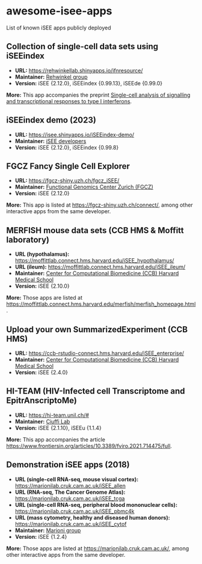 # awesome-isee-apps

List of known iSEE apps publicly deployed

## Collection of single-cell data sets using iSEEindex

- **URL:** <https://rehwinkellab.shinyapps.io/ifnresource/>
- **Maintainer:** [Rehwinkel group](https://www.imm.ox.ac.uk/research/research-groups/rehwinkel-group-nucleic-acid-sensing)
- **Version:** iSEE {2.12.0}, iSEEindex {0.99.13}, iSEEde {0.99.0}

**More:** This app accompanies the preprint [Single-cell analysis of signalling and transcriptional responses to type I interferons](https://www.biorxiv.org/content/10.1101/2023.07.03.547491v1).

## iSEEindex demo (2023)

- **URL:** <https://isee.shinyapps.io/iSEEindex-demo/>
- **Maintainer:** [iSEE developers](https://github.com/iSEE)
- **Version:** iSEE {2.12.0}, iSEEindex {0.99.8}

## FGCZ Fancy Single Cell Explorer

- **URL:** <https://fgcz-shiny.uzh.ch/fgcz_iSEE/>
- **Maintainer:** [Functional Genomics Center Zurich (FGCZ)](https://fgcz.ch/)
- **Version:** iSEE {2.12.0}

**More:** This app is listed at <https://fgcz-shiny.uzh.ch/connect/>, among other interactive apps from the same developer.

## MERFISH mouse data sets (CCB HMS & Moffitt laboratory)

- **URL (hypothalamus):** <https://moffittlab.connect.hms.harvard.edu/iSEE_hypothalamus/>
- **URL (ileum):** <https://moffittlab.connect.hms.harvard.edu/iSEE_ileum/>
- **Maintainer:** [Center for Computational Biomedicine (CCB) Harvard Medical School](https://computationalbiomed.hms.harvard.edu/)
- **Version:** iSEE {2.10.0}

**More:** Those apps are listed at <https://moffittlab.connect.hms.harvard.edu/merfish/merfish_homepage.html>.

## Upload your own SummarizedExperiment (CCB HMS)

- **URL:** <https://ccb-rstudio-connect.hms.harvard.edu/iSEE_enterprise/>
- **Maintainer:** [Center for Computational Biomedicine (CCB) Harvard Medical School](https://computationalbiomed.hms.harvard.edu/)
- **Version:** iSEE {2.4.0}

## HI-TEAM (HIV-Infected cell Transcriptome and EpitrAnscriptoMe)

- **URL:** <https://hi-team.unil.ch/#>
- **Maintainer:** [Ciuffi Lab](https://www.chuv.ch/en/microbiologie/imu-home/research/research-groups/angela-ciuffi)
- **Version:** iSEE {2.1.10}, iSEEu {1.1.4}

**More:** This app accompanies the article <https://www.frontiersin.org/articles/10.3389/fviro.2021.714475/full>.

## Demonstration iSEE apps (2018)

- **URL (single-cell RNA-seq, mouse visual cortex):** <https://marionilab.cruk.cam.ac.uk/iSEE_allen>
- **URL (RNA-seq, The Cancer Genome Atlas):** <https://marionilab.cruk.cam.ac.uk/iSEE_tcga>
- **URL (single-cell RNA-seq, peripheral blood mononuclear cells):** <https://marionilab.cruk.cam.ac.uk/iSEE_pbmc4k>
- **URL (mass cytometry, healthy and diseased human donors):** <https://marionilab.cruk.cam.ac.uk/iSEE_cytof>
- **Maintainer:** [Marioni group](https://www.cruk.cam.ac.uk/research-groups/marioni-group)
- **Version:** iSEE {1.2.4}

**More:** Those apps are listed at <https://marionilab.cruk.cam.ac.uk/>, among other interactive apps from the same developer.
